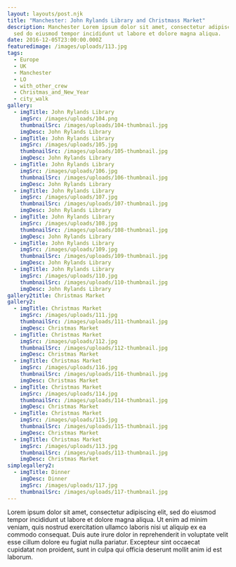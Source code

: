 ```yaml
---
layout: layouts/post.njk
title: "Manchester: John Rylands Library and Christmass Market"
description: Manchester Lorem ipsum dolor sit amet, consectetur adipiscing elit,
  sed do eiusmod tempor incididunt ut labore et dolore magna aliqua.
date: 2016-12-05T23:00:00.000Z
featuredimage: /images/uploads/113.jpg
tags:
  - Europe
  - UK
  - Manchester
  - LO
  - with_other_crew
  - Christmas_and_New_Year
  - city_walk
gallery:
  - imgTitle: John Rylands Library
    imgSrc: /images/uploads/104.png
    thumbnailSrc: /images/uploads/104-thumbnail.jpg
    imgDesc: John Rylands Library
  - imgTitle: John Rylands Library
    imgSrc: /images/uploads/105.jpg
    thumbnailSrc: /images/uploads/105-thumbnail.jpg
    imgDesc: John Rylands Library
  - imgTitle: John Rylands Library
    imgSrc: /images/uploads/106.jpg
    thumbnailSrc: /images/uploads/106-thumbnail.jpg
    imgDesc: John Rylands Library
  - imgTitle: John Rylands Library
    imgSrc: /images/uploads/107.jpg
    thumbnailSrc: /images/uploads/107-thumbnail.jpg
    imgDesc: John Rylands Library
  - imgTitle: John Rylands Library
    imgSrc: /images/uploads/108.jpg
    thumbnailSrc: /images/uploads/108-thumbnail.jpg
    imgDesc: John Rylands Library
  - imgTitle: John Rylands Library
    imgSrc: /images/uploads/109.jpg
    thumbnailSrc: /images/uploads/109-thumbnail.jpg
    imgDesc: John Rylands Library
  - imgTitle: John Rylands Library
    imgSrc: /images/uploads/110.jpg
    thumbnailSrc: /images/uploads/110-thumbnail.jpg
    imgDesc: John Rylands Library
gallery2title: Christmas Market
gallery2:
  - imgTitle: Christmas Market
    imgSrc: /images/uploads/111.jpg
    thumbnailSrc: /images/uploads/111-thumbnail.jpg
    imgDesc: Christmas Market
  - imgTitle: Christmas Market
    imgSrc: /images/uploads/112.jpg
    thumbnailSrc: /images/uploads/112-thumbnail.jpg
    imgDesc: Christmas Market
  - imgTitle: Christmas Market
    imgSrc: /images/uploads/116.jpg
    thumbnailSrc: /images/uploads/116-thumbnail.jpg
    imgDesc: Christmas Market
  - imgTitle: Christmas Market
    imgSrc: /images/uploads/114.jpg
    thumbnailSrc: /images/uploads/114-thumbnail.jpg
    imgDesc: Christmas Market
  - imgTitle: Christmas Market
    imgSrc: /images/uploads/115.jpg
    thumbnailSrc: /images/uploads/115-thumbnail.jpg
    imgDesc: Christmas Market
  - imgTitle: Christmas Market
    imgSrc: /images/uploads/113.jpg
    thumbnailSrc: /images/uploads/113-thumbnail.jpg
    imgDesc: Christmas Market
simplegallery2:
  - imgTitle: Dinner
    imgDesc: Dinner
    imgSrc: /images/uploads/117.jpg
    thumbnailSrc: /images/uploads/117-thumbnail.jpg
---
```

<!--StartFragment-->

Lorem ipsum dolor sit amet, consectetur adipiscing elit, sed do eiusmod tempor incididunt ut labore et dolore magna aliqua. Ut enim ad minim veniam, quis nostrud exercitation ullamco laboris nisi ut aliquip ex ea commodo consequat. Duis aute irure dolor in reprehenderit in voluptate velit esse cillum dolore eu fugiat nulla pariatur. Excepteur sint occaecat cupidatat non proident, sunt in culpa qui officia deserunt mollit anim id est laborum.

<!--EndFragment-->